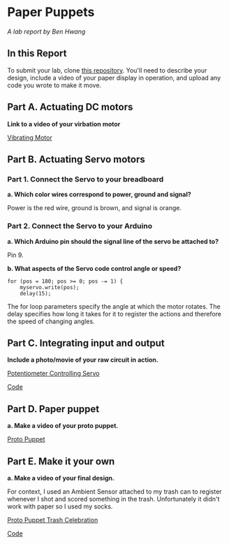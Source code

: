 # Paper Puppets

*A lab report by Ben Hwang*

## In this Report

To submit your lab, clone [this repository](https://github.com/FAR-Lab/IDD-Fa18-Lab4). You'll need to describe your design, include a video of your paper display in operation, and upload any code you wrote to make it move.

## Part A. Actuating DC motors

**Link to a video of your virbation motor**

[Vibrating Motor](https://youtu.be/ZFLcpA8GNGM)

## Part B. Actuating Servo motors

### Part 1. Connect the Servo to your breadboard

**a. Which color wires correspond to power, ground and signal?**

Power is the red wire, ground is brown, and signal is orange.

### Part 2. Connect the Servo to your Arduino

**a. Which Arduino pin should the signal line of the servo be attached to?**

Pin 9.

**b. What aspects of the Servo code control angle or speed?**

```
for (pos = 180; pos >= 0; pos -= 1) { 
    myservo.write(pos);              
    delay(15);                      
```

The for loop parameters specify the angle at which the motor rotates. The delay specifies how long it takes for it to register the actions and therefore the speed of changing angles. 

## Part C. Integrating input and output

**Include a photo/movie of your raw circuit in action.**

[Potentiometer Controlling Servo](https://youtu.be/En7ynrroetY)

[Code](https://github.com/bhwan1118/IDD-Fa18-Lab4/blob/master/PotentioServo.ino)

## Part D. Paper puppet

**a. Make a video of your proto puppet.**

[Proto Puppet](https://youtu.be/NBUOnwOXA-g)

## Part E. Make it your own

**a. Make a video of your final design.**

For context, I used an Ambient Sensor attached to my trash can to register whenever I shot and scored something in the trash. Unfortunately it didn't work with paper so I used my socks.

[Proto Puppet Trash Celebration](https://youtu.be/gr6WET1LoS0) 

[Code](https://github.com/bhwan1118/IDD-Fa18-Lab4/blob/master/ambient_servo.ino)
